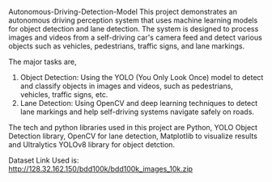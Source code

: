 Autonomous-Driving-Detection-Model
This project demonstrates an autonomous driving perception system that uses machine learning models for object detection and lane detection. The system is designed to process images and videos from a self-driving car's camera feed and detect various objects such as vehicles, pedestrians, traffic signs, and lane markings.

The major tasks are, 
1. Object Detection: Using the YOLO (You Only Look Once) model to detect and classify objects in images and videos, such as pedestrians, vehicles, traffic signs, etc.
2. Lane Detection: Using OpenCV and deep learning techniques to detect lane markings and help self-driving systems navigate safely on roads.

The tech and python libraries used in this project are Python, YOLO Object Detection library, OpenCV for lane detection, Matplotlib to visualize results and Ultralytics YOLOv8 library for object detction. 

Dataset Link Used is: http://128.32.162.150/bdd100k/bdd100k_images_10k.zip
